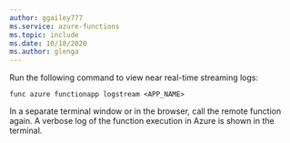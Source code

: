 ```yaml
---
author: ggailey777
ms.service: azure-functions
ms.topic: include
ms.date: 10/18/2020
ms.author: glenga
---
```


Run the following command to view near real-time streaming logs:

```console
func azure functionapp logstream <APP_NAME> 
```

In a separate terminal window or in the browser, call the remote function again. A verbose log of the function execution in Azure is shown in the terminal. 